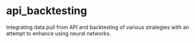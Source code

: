 # api_backtesting
Integrating data pull from API and backtesting of various strategies with an attempt to enhance using neural networks.
